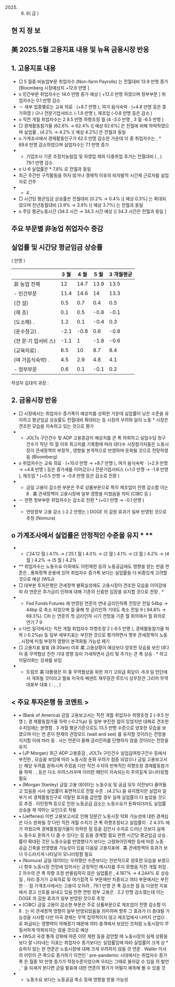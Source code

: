 2025. 6. 6( 금 )

## 현 지 정 보

## 美 2025.5월 고용지표 내용 및 뉴욕 금융시장 반응

## 1.  고용지표 내용

- □ 5 월중 비농업부문 취업자수 (Non-farm Payrolls) 는 전월대비 13.9 만명 증가 [Bloomberg 시장예상치 +12.6 만명 ]
- o 민간부문 취업자수는 14.0 만명  증가 예상 [ +12.0 만명 하였으며  정부부문 ] 취업자수는 0.1 만명 감소
- － 세부 업종별로는 교육 의료 ‧ (+8.7 만명 ), 여가 음식숙박 ‧ (+4.8 만명 등은 증가하였 ) 으나 전문기업서비스 (-1.8 만명 ), 제조업 (-0.8 만명 등은 감소 )
- o 직전  개월 취업자수는 2 9.5 만명 하향조정 월 (4 -3.0 만명 , 3 월 -6.5 만명 )
- □ 경제활동참가율 (62.6% → 62.4% )[ 예상 62.6%] 은 전월에 비해 하락하였으며 실업률 , (4.2% → 4.2% )[ 예상 4.2%] 은 전월과 동일
- o 가계조사에서 경제활동인구가 62.5 만명 감소한 가운데 이 중 취업자수는 , * 69.6 만명 감소하였으며 실업자수는 7.1 만명 증가
- * 기업조사 기준 조정치농림업 및 자영업 제외 다중취업 추가는 전월대비 ( , ) 79.1 만명 감소
- o U-6 실업률은 * 7.8% 로 전월과 동일
- 최근  주간만 구직활동을 하지 않거나 경제적 이유의 비자발적 시간제 근로자를 실업자로 간주
- * 4 ,
- □ 시간당 평균임금 상승률은 전월대비 (0.2% → 0.4% )[ 예상 0.3%] 는 확대되었으며 전년동월대비 (3.9% → 3.9% )[ 예상 3.7%] 는 전월과 동일
- o 주당 평균노동시간 (34.3 시간 → 34.3 시간 예상 )[ 34.3 시간은 전월과 동일 ]

## 주요 부문별 非농업 취업자수 증감

## 실업률 및 시간당 평균임금 상승률

( 만명 )

|                      |   3 월 |   4 월 |   5 월 |   3 개월평균 |
|----------------------|--------|--------|--------|--------------|
| 非 농업 전체         |   12   |   14.7 |   13.9 |         13.5 |
| - 민간부문           |   11.4 |   14.6 |   14   |         13.3 |
| (건 설)              |    0.5 |    0.7 |    0.4 |          0.5 |
| (제 조)              |    0.1 |    0.5 |   -0.8 |         -0.1 |
| (도소매) ․           |    1.2 |    0.1 |   -0.4 |          0.3 |
| (운수창고) ․         |   -2.1 |   -0.8 |    0.6 |         -0.8 |
| (전 문·기 업서비 스) |   -1.1 |    1   |   -1.8 |         -0.6 |
| (교육의료) ․         |    6.5 |   10   |    8.7 |          8.4 |
| (여 가음식숙박) ․    |    4.5 |    2.9 |    4.8 |          4.1 |
| - 정부부문           |    0.6 |    0.1 |   -0.1 |          0.2 |

작성자  김대석 과장 :

<!-- image -->

## 2.  금융시장 반응

- □ 시장에서는 취업자수 증가폭이 예상치를 상회한 가운데 실업률이 낮은 수준을 유지하고 평균임금 상승률도 전월대비 확대되는 등 시장의 우려와 달리 노동 * 시장은 견조한 모습을 지속하고 있는 것으로 평가
- * JOLTs 구인건수 및 ADP 고용증감이 예상치를 큰 폭 하회하고 실업수당 청구건수가 작년 10 월 이후 최고치를 기록함에 따라 대다수 시장참가자들은 노동시장이 관세정책의 부정적 , 영향을 본격적으로 반영하며 둔화될 것으로 전망하였음 (Bloomberg)
- o 취업자수는 교육 의료 ‧ (+10.0 만명 → +8.7 만명 ), 여가 음식숙박 ‧ (+2.9 만명 → +4.8 만명 ) 등은 증가세를 이어갔으나 전문기업서비스 (+1.0 만명 → -1.8 만명 ), 제조업 * (+0.5 만명 → -0.8 만명 등은 감소로 전환 )
- * 금일 고용이 감소한 부문은 주로 상품부문으로 특히 제조업이  천명 감소함 이는 8 . 美 관세정책이 고용시장에 일부 영향을 미쳤음을 의미 (CIBC 등 )
- － 한편 정부부문 취업자수는 감소로 전환 * (+0.1 만명 → -0.1 만명 )
- * 연방정부 고용 감소 (-2.2 만명는 ) DOGE 의 감원 효과가 일부 반영된 것으로 추정 (Nomura)

## o 가계조사에서 실업률은 안정적인 수준을 유지 * **

- * ('24.12 월 ) 4.1% → ('25.1 월 ) 4.0% → (2 월 ) 4.1% → (3 월 ) 4.2% → (4 월 ) 4.2% → (5 월 ) 4.2%
- ** 취업자수는 노동수요 이외에도 이민제한 등의 노동공급에도 영향을 받는 만큼 연준은 , 통화정책 운용에 있어 취업자수 증가폭 보다는 실업률을 더 비중있게 고려할 것으로 예상 (WSJ)
- □ 대부분 투자은행은 관세정책 불확실성에도 고용시장이 견조한 모습을 이어감에 따 라 연준은 추가금리 인하에 대해 기존의 신중한 입장을 유지할 것으로 전망 , *
- * Fed Funds Futures 에 반영된 연준의 연내 금리인하폭 전망은 전일 54bp → 44bp 로 축소 되었으며  월 올해 첫 금리인하 기대도 축소 전일 9 ( 94.8% → 68.3%). Citi 는 연준의 첫 금리인하 시기 전망을 기존  월 회의에서  월 회의로 연기 7 9
- o 다만 일각에서는 직전  개월 취업자수 하향조정 2 (-9.5 만명 ), 경제활동참가율 하락 (-0.2%p) 등 일부 세부지표는 부진한 것으로 평가하면서 향후 관세정책이 노동 , 시장에 미칠 부정적 영향이 본격화될 가능성 제기
- □ 고용지표 발표 (8:30am) 이후 美 고용상황이 예상보다 양호한 모습을 보인 데다 미 중 무역협상 진전 기대 영향 등이 가세하면서 금리 및 주가는 큰 폭 상승 ‧ * 하고 미달러화는 강세를 보임
- * 트럼프 美 대통령은 미 중 무역협상을 위한 차기 고위급 회담이 -6.9 일 런던에서 개최될 것이라고 발표 미국측 베센트 재무장관 루트닉 상무장관 그리어 무역대표부 대표 ( : , , )

<!-- image -->

## &lt; 주요 투자은행 등 코멘트 &gt;

- ▪ (Bank of America) 금일 고용보고서는 직전  개월 취업자수 하향조정 2 (-9.5 만명 ), 경 제활동참가율 하락 (-0.2%p) 등 일부 부진한 점이 있었지만 대체로 견조한 수치임에는 분명함 . 3 개월 평균기준으로도 13.5 만명 수준으로 양호한 모습을 보였으며 이는 연 준이 현재의 관망모드 (wait and see) 를 유지할 것이라는 전망을 지지함 이에 따라 동 . 사는 연준이 올해 금리인하를 단행하지 않을 것이라는 전망을 유지
- ▪ (JP Morgan) 최근 ADP 고용증감 , JOLTs 구인건수 실업급여청구건수 등에서 부진한 , 모습을 보임에 따라 노동시장 둔화 우려가 점증 되었으나 금일 고용보고서는 해당 우려를 완화시켜 주었음 다만 직전 수치의 반복적인 하향조정 경제활동참가율 하락 . , 등은 다소 우려스러우며 이러한 패턴이 지속되는지 주의깊게 모니터링할 필요
- ▪ (Morgan Stanley) 금일 고용 데이터는 노동수요 및 공급 모두 이전보다 줄어들고 있음을 시사 실업률이 표면적으로 전월 수준 . (4.2%) 을 유지했지만 실업자 일부가 비 경제활동인구로 이탈된 효과를 감안할 경우 실제 실업률이 더 높았을 것으로 추정 . 이민정책 등으로 인한 노동공급 감소는 노동수요가 둔화되더라도 실업률 상승을 제 약하는 요인으로 작용
- ▪ (Jefferies) 이번 고용보고서로 인해 당분간 노동시장 악화 가능성에 대한 경계심은 다소 완화될 것 다만 직전  개월 수치가 큰 폭 하향조정되고 실업률이 . 2 4.3% 에 가 까웠으며 경제활동참가율이 하락한 점 등을 감안시 수치로 드러난 것보다 실제 노 동수요 둔화가 더 클 수 있다는 점 등을 경계할 필요 한편 시간당 평균임금 상승 . 률이 확대된 것은 노동수요를 반영했다기 보다는 고령화이민제한 등에 따른 노동 ‧ 공급 긴축을 반영했을 가능성이 있음 다음달 고용지표에 . 美 관세정책의 효과가 보 다 두드러지게 나타날지 모니터링할 필요
- ▪ (Nomura) 금일 데이터는 우려했던 수준보다는 전반적으로 양호한 모습을 보였으나 향후 노동시장 전망에 있어서는 긍정적인 메시지를 주지 못했음 직전  개월 취업 . 2 자수의 큰 폭 하향 조정 반올림하지 않은 실업률은 , 4.187% → 4.244% 로 상승 일 , 자리 증가가 교육의료 및 여가접객 두 부문에만 치중되고 여타 부문에서는 부진한 ‧ ‧ 점 가계조사에서는 고용이 오히려 , 79.1 만명 큰 폭 감소한 점 등 다양한 지표에서 경고 신호를 보내고 있음 한편 연방 정부 고용은 . 2.2 만명 감소했는데 이는 DOGE 의 감원 효과가 일부 반영된 것으로 추정
- ▪ (CIBC) 금일 고용이 감소한 부문은 주로 상품부문으로 제조업이  천명 감소함 이 8 . 는 미 관세정책 영향이 일부 반영되었음을 의미하며 향후 그 효과가 더 증대될 가 능성을 시사함 다만 미국 경제는 무역 집약적이지 않고 제조업에서 나머지 산업으 . 로 파급되는 영향력이 약해졌기 때문에 여타 충격에서 보았던 것처럼 노동시장이 무질서하게 악화되지는 않을 것으로 예상
- ▪ (WSJ) 국경 통제 강화에 따른 이민 제한 등을 감안할 때 노동시장의 실제 상황을 보다 잘 나타내는 지표는 취업자수 증가보다는 실업률임에 따라 실업률이 크게 상 * 승하지 않는 한 연준은 노동시장에 대해 크게 우려하지 않을 것 연준 . Waller 이사 의  이민이 큰 폭으로 증가하기 이전인 ' pre-pandemic 시대에서는 취업자수 증가폭 은 월중 10 만명 증가가 적정수준이었으며 우리는 그때로 돌아갈 수 있음 의 발언 , ' 을 되새겨 본다면 금일 발표에 대한 연준의 평가가 어떨지 예측해 볼 수 있을 것
- * 노동수요 보다는 노동공급 축소 등에 영향을 받을 가능성